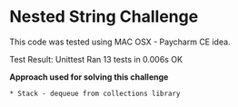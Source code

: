 # Nested String Challenge

This code was tested using MAC OSX - Paycharm CE idea.

Test Result:
Unittest
Ran 13 tests in 0.006s
OK


**Approach used for solving this challenge**
    
    * Stack - dequeue from collections library
 
 
 



